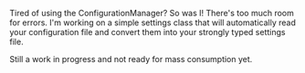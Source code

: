 Tired of using the ConfigurationManager?  So was I!  There's too much room for errors.  I'm working on a simple settings class that will automatically read your configuration file and convert them into your strongly typed settings file.

Still a work in progress and not ready for mass consumption yet.